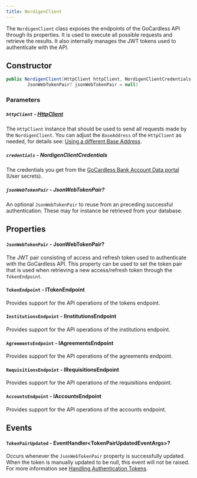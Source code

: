 ```yaml
---
title: NordigenClient
---
```


The `NordigenClient` class exposes the endpoints of the GoCardless API through its properties. It is used to execute all possible requests and retrieve the results. It also internally manages the JWT tokens used to authenticate with the API.

## Constructor

```csharp
public NordigenClient(HttpClient httpClient, NordigenClientCredentials credentials,
        JsonWebTokenPair? jsonWebTokenPair = null)
```

### Parameters

##### `httpClient` - [HttpClient](https://learn.microsoft.com/en-us/dotnet/api/system.net.http.httpclient)

The `HttpClient` instance that should be used to send all requests made by the `NordigenClient`. You can adjust the `BaseAddress` of the `HttpClient` as needed, for details see: [Using a different Base Address](/docs/using-a-different-base-address).

##### `credentials` - NordigenClientCredentials

The credentials you get from the [GoCardless Bank Account Data portal](https://bankaccountdata.gocardless.com/login/) (User secrets).

##### `jsonWebTokenPair` - JsonWebTokenPair?

An optional `JsonWebTokenPair` to reuse from an preceding successful authentication. These may for instance be retrieved from your database.

## Properties

#### `JsonWebTokenPair` - JsonWebTokenPair?

The JWT pair consisting of access and refresh token used to authenticate with the GoCardless API. This property can be used to set the token pair that is used when retrieving a new access/refresh token through the `TokenEndpoint`.

#### `TokenEndpoint` - ITokenEndpoint

Provides support for the API operations of the tokens endpoint.

#### `InstitutionsEndpoint` - IInstitutionsEndpoint

Provides support for the API operations of the institutions endpoint.

#### `AgreementsEndpoint` - IAgreementsEndpoint

Provides support for the API operations of the agreements endpoint.

#### `RequisitionsEndpoint` - IRequisitionsEndpoint

Provides support for the API operations of the requisitions endpoint.

#### `AccountsEndpoint` - IAccountsEndpoint

Provides support for the API operations of the accounts endpoint.

## Events

#### `TokenPairUpdated` - EventHandler\<TokenPairUpdatedEventArgs\>?

Occurs whenever the `JsonWebTokenPair` property is successfully updated.
When the token is manually updated to be null, this event will not be raised.
For more information see [Handling Authentication Tokens](/docs/handling-authentication-tokens).
